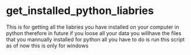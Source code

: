 # get_installed_python_liabries
This is for getting all the liabries you have installed on your computer in python therefore 
in future if you loose all your data you willhave the files that you mannually installed 
for python
all you have to do is run this script
 as of now this is only for windows
